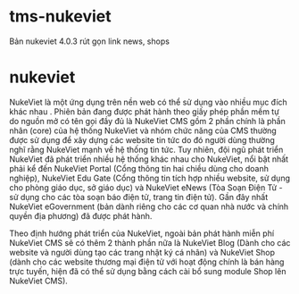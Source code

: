 # tms-nukeviet
Bản nukeviet 4.0.3 rút gọn link news, shops

# nukeviet
NukeViet là một ứng dụng trên nền web có thể sử dụng vào nhiều mục đích khác nhau . Phiên bản đang được phát hành theo giấy phép phần mềm tự do nguồn mở có tên gọi đầy đủ là NukeViet CMS gồm 2 phần chính là phần nhân (core) của hệ thống NukeViet và nhóm chức năng của CMS thường được sử dụng để xây dựng các website tin tức do đó người dùng thường nghĩ rằng NukeViet mạnh về hệ thống tin tức. Tuy nhiên, đội ngũ phát triển NukeViet đã phát triển nhiều hệ thống khác nhau cho NukeViet, nổi bật nhất phải kể đến NukeViet Portal (Cổng thông tin hai chiều dùng cho doanh nghiệp), NukeViet Edu Gate (Cổng thông tin tích hợp nhiều website, sử dụng cho phòng giáo dục, sở giáo dục) và NukeViet eNews (Tòa Soạn Điện Tử - sử dụng cho các tòa soạn báo điện tử, trang tin điện tử). Gần đây nhất NukeViet eGovernment (bản dành riêng cho các cơ quan nhà nước và chính quyền địa phương) đã được phát hành.

Theo định hướng phát triển của NukeViet, ngoài bản phát hành miễn phí NukeViet CMS sẽ có thêm 2 thành phần nữa là NukeViet Blog (Dành cho các website và người dùng tạo các trang nhật ký cá nhân) và NukeViet Shop (dành cho các website thương mại điện tử với hoạt động chính là bán hàng trực tuyến, hiện đã có thể sử dụng bằng cách cài bổ sung module Shop lên NukeViet CMS).
